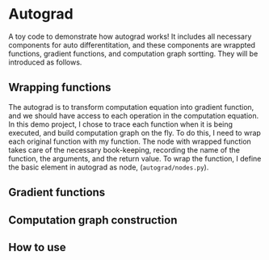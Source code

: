 # Autograd
A toy code to demonstrate how autograd works! It includes all necessary components for auto differentitation, and these components are wrappted functions, gradient functions, and computation graph sortting. They will be introduced as follows.

## Wrapping functions
The autograd is to transform computation equation into gradient function, and we should have access to each operation in the computation equation. In this demo project, I chose to trace each function when it is being executed, and build computation graph on the fly. To do this, I need to wrap each original function with my function. The node with wrapped function takes care of the necessary book-keeping, recording the name of the function, the arguments, and the return value. To wrap the function, I define the basic element in autograd as node, (`autograd/nodes.py`).



## Gradient functions

## Computation graph construction

## How to use
